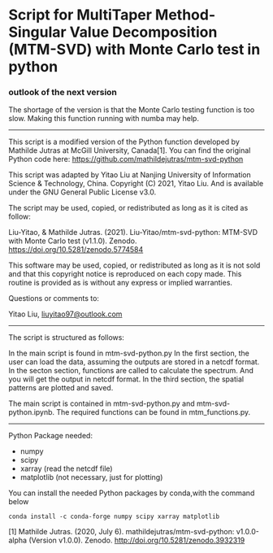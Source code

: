 # Script for MultiTaper Method-Singular Value Decomposition (MTM-SVD) with Monte Carlo test in python


### outlook of the next version

The shortage of the version is that the Monte Carlo testing function is too slow.
Making this function running with numba may help.

---

This script is a modified version of the Python function developed by
Mathilde Jutras at McGill University, Canada[1]. 
You can find the original Python code here: 
https://github.com/mathildejutras/mtm-svd-python

This script was adapted by Yitao Liu at Nanjing University of Information Science & Technology, China.
Copyright (C) 2021, Yitao Liu.
And is available under the GNU General Public License v3.0.

The script may be used, copied, or redistributed as long as it is cited as follow:

Liu-Yitao, & Mathilde Jutras. (2021). Liu-Yitao/mtm-svd-python: MTM-SVD with Monte Carlo test (v1.1.0). Zenodo. https://doi.org/10.5281/zenodo.5774584

This software may be used, copied, or redistributed as long as it is not 
sold and that this copyright notice is reproduced on each copy made. 
This routine is provided as is without any express or implied warranties.

Questions or comments to:

Yitao Liu, liuyitao97@outlook.com

---

The script is structured as follows:

In the main script is found in mtm-svd-python.py
In the first section, the user can load the data,
assuming the outputs are stored in a netcdf format.
In the secton section, functions are called to calculate the spectrum.
And you will get the output in netcdf format.
In the third section, the spatial patterns are plotted and saved.

The main script is contained in mtm-svd-python.py and mtm-svd-python.ipynb.
The required functions can be found in mtm_functions.py.

---

Python Package needed:
- numpy
- scipy
- xarray (read the netcdf file)
- matplotlib (not necessary, just for plotting)

You can install the needed Python packages by conda,with the command below
```
conda install -c conda-forge numpy scipy xarray matplotlib
```

[1] Mathilde Jutras. (2020, July 6). mathildejutras/mtm-svd-python: v1.0.0-alpha (Version v1.0.0). Zenodo. http://doi.org/10.5281/zenodo.3932319

